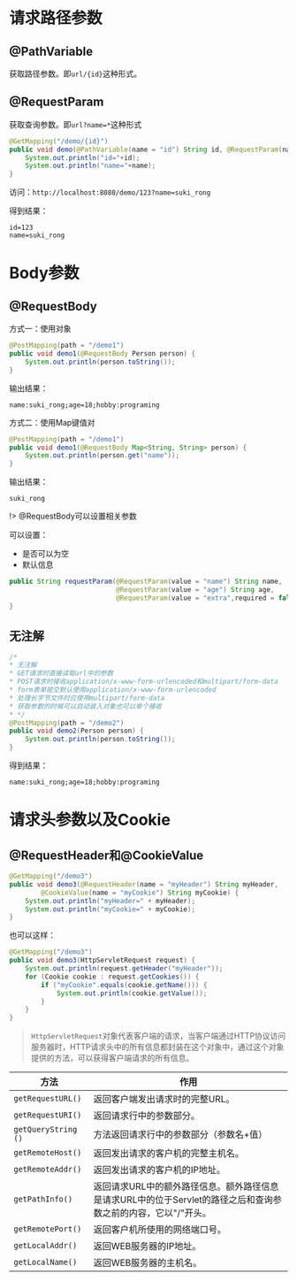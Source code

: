 # 请求路径参数

## @PathVariable

获取路径参数。即`url/{id}`这种形式。

## @RequestParam

获取查询参数。即`url?name=*`这种形式

```java
@GetMapping("/demo/{id}")
public void demo(@PathVariable(name = "id") String id, @RequestParam(name = "name") String name) {
    System.out.println("id="+id);
    System.out.println("name="+name);
}
```

访问：`http://localhost:8080/demo/123?name=suki_rong`

得到结果：

```
id=123
name=suki_rong
```

# Body参数

## @RequestBody

方式一：使用对象

```java
@PostMapping(path = "/demo1")
public void demo1(@RequestBody Person person) {
    System.out.println(person.toString());
}
```

输出结果：

```
name:suki_rong;age=18;hobby:programing
```

方式二：使用Map键值对

```java
@PostMapping(path = "/demo1")
public void demo1(@RequestBody Map<String, String> person) {
    System.out.println(person.get("name"));
}
```

输出结果：

```
suki_rong
```

!> @RequestBody可以设置相关参数

可以设置：

+ 是否可以为空
+ 默认信息

```java
public String requestParam(@RequestParam(value = "name") String name,
                           @RequestParam(value = "age") String age,
                           @RequestParam(value = "extra",required = false,defaultValue = "没有额外信息吖") String extra){
}
```

## 无注解

```java
/*
* 无注解
* GET请求时直接读取url中的参数
* POST请求时接收application/x-www-form-urlencoded和multipart/form-data
* form表单提交默认使用application/x-www-form-urlencoded
* 处理长字节文件时应使用multipart/form-data
* 获取参数的时候可以自动装入对象也可以单个接收
* */
@PostMapping(path = "/demo2")
public void demo2(Person person) {
    System.out.println(person.toString());
}
```

得到结果：

```
name:suki_rong;age=18;hobby:programing
```

# 请求头参数以及Cookie

## @RequestHeader和@CookieValue

```java
@GetMapping("/demo3")
public void demo3(@RequestHeader(name = "myHeader") String myHeader,
        @CookieValue(name = "myCookie") String myCookie) {
    System.out.println("myHeader=" + myHeader);
    System.out.println("myCookie=" + myCookie);
}
```

也可以这样：

```java
@GetMapping("/demo3")
public void demo3(HttpServletRequest request) {
    System.out.println(request.getHeader("myHeader"));
    for (Cookie cookie : request.getCookies()) {
        if ("myCookie".equals(cookie.getName())) {
            System.out.println(cookie.getValue());
        }
    }
}
```

> `HttpServletRequest`对象代表客户端的请求，当客户端通过HTTP协议访问服务器时，HTTP请求头中的所有信息都封装在这个对象中，通过这个对象提供的方法，可以获得客户端请求的所有信息。

| 方法            | 作用                            |
| --------------- | ------------------------------- |
| `getRequestURL()` | 返回客户端发出请求时的完整URL。 |
| `getRequestURI()` | 返回请求行中的参数部分。        |
|`getQueryString ()` | 方法返回请求行中的参数部分（参数名+值）|
|`getRemoteHost()` | 返回发出请求的客户机的完整主机名。|
|`getRemoteAddr()` | 返回发出请求的客户机的IP地址。|
|`getPathInfo()` | 返回请求URL中的额外路径信息。额外路径信息是请求URL中的位于Servlet的路径之后和查询参数之前的内容，它以"/"开头。|
|`getRemotePort()` | 返回客户机所使用的网络端口号。|
|`getLocalAddr()` | 返回WEB服务器的IP地址。|
|`getLocalName()` | 返回WEB服务器的主机名。|